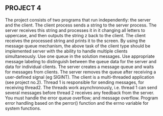 ## PROJECT 4

The project consists of two programs that run independently: the server and the client.
The client process sends a string to the server process. The server receives this string and processes it
in it changing all letters to uppercase, and then outputs the string z
back to the client. The client receives the processed string and prints it to the screen. By using
the message queue mechanism, the above task of the client type should be implemented
server with the ability to handle multiple clients simultaneously. Use one queue in the solution
messages. Use appropriate message labeling to distinguish between the queue
data for the server and data for individual clients.
The server creates a message queue and waits for messages from clients. The server removes the queue after
receiving a user-defined signal (eg SIGINT).
The client is a multi-threaded application (see project no.2). Thread 1 is responsible for sending messages,
for receiving thread2. The threads work asynchronously, i.e. thread 1 can send several messages
before thread 2 receives any feedback from the server. You must handle the error
queue overflow; and message overflow.
Program error handling based on the perror() function and the errno variable for system functions.
